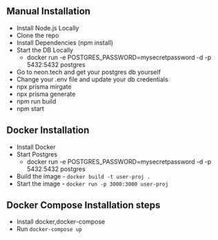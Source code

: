 ## Manual Installation
  - Install Node.js Locally
  - Clone the repo
  - Install Dependencies (npm install)
  - Start the DB Locally
    - docker run -e POSTGRES_PASSWORD=mysecretpassword -d -p 5432:5432 postgres
   - Go to neon.tech and get your postgres db yourself
   - Change your .env file and update your db credentials
   - npx prisma mirgate
   - npx prisma generate
   - npm run build
   - npm start

## Docker Installation
  - Install Docker
  - Start Postgres
      - docker run -e POSTGRES_PASSWORD=mysecretpassword -d -p 5432:5432 postgres
  - Build the image - `docker build -t user-proj .`
  - Start the image - `docker run -p 3000:3000 user-proj`

## Docker Compose Installation steps
  - Install docker,docker-compose
  - Run `docker-compose up`